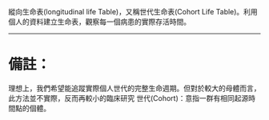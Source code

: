縱向生命表(longitudinal life Table)，又稱世代生命表(Cohort Life Table)。利用個人的資料建立生命表，觀察每一個病患的實際存活時間。
- - -
# 備註：
理想上，我們希望能追蹤實際個人世代的完整生命週期。但對於較大的母體而言，此方法並不實際，反而再較小的臨床研究
世代(Cohort)：意指一群有相同起源時間點的個體。